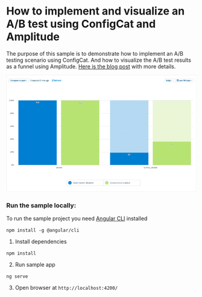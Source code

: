 # How to implement and visualize an A/B test using ConfigCat and Amplitude 


The purpose of this sample is to demonstrate how to implement an A/B testing scenario
using ConfigCat. And how to visualize the A/B test results as a funnel using Amplitude. [Here is the blog post](https://configcat.com/blog) with more details.

![Funnel](funnel.png)



### Run the sample locally:
To run the sample project you need [Angular CLI](https://cli.angular.io/) installed
```
npm install -g @angular/cli
```

1. Install dependencies
```
npm install
```
2. Run sample app
```
ng serve
```
3. Open browser at `http://localhost:4200/`


